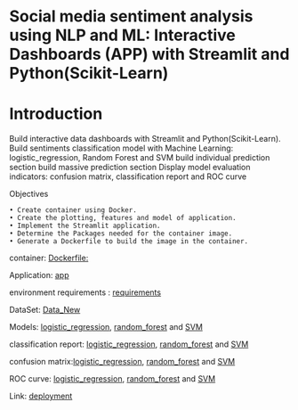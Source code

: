 # Social media sentiment analysis using NLP and ML: Interactive Dashboards (APP) with Streamlit and Python(Scikit-Learn)

# Introduction

Build interactive data dashboards with Streamlit and Python(Scikit-Learn). 
Build sentiments classification model with Machine Learning: logistic_regression, Random Forest and SVM
build individual prediction section
build massive prediction section
Display model evaluation indicators: confusion matrix, classification report and ROC curve

Objectives

    • Create container using Docker.
    • Create the plotting, features and model of application.
    • Implement the Streamlit application.
    • Determine the Packages needed for the container image.
    • Generate a Dockerfile to build the image in the container.

container: [Dockerfile:](https://github.com/jwanxanqak/Social-media-sentiment-analysis-using-NLP-ML-and-DL-Interactive-Dashboards-APP-with-Streamlit/blob/Render/Dockerfile)  

Application: [app](https://github.com/jwanxanqak/Social-media-sentiment-analysis-using-NLP-ML-and-DL-Interactive-Dashboards-APP-with-Streamlit/blob/Render/app.py)

environment requirements : [requirements](https://github.com/jwanxanqak/Social-media-sentiment-analysis-using-NLP-ML-and-DL-Interactive-Dashboards-APP-with-Streamlit/blob/Render/requirements.txt)

DataSet: [Data_New](https://github.com/jwanxanqak/Social-media-sentiment-analysis-using-NLP-ML-and-DL-Interactive-Dashboards-APP-with-Streamlit/blob/main/data_list.csv)

Models: [logistic_regression](https://github.com/jwanxanqak/Social-media-sentiment-analysis-using-NLP-ML-and-DL-Interactive-Dashboards-APP-with-Streamlit/blob/Render/logistic_model.pkl), [random_forest](https://github.com/jwanxanqak/Social-media-sentiment-analysis-using-NLP-ML-and-DL-Interactive-Dashboards-APP-with-Streamlit/blob/Render/rf_model.pkl) and [SVM](https://github.com/jwanxanqak/Social-media-sentiment-analysis-using-NLP-ML-and-DL-Interactive-Dashboards-APP-with-Streamlit/blob/Render/svm_model.pkl)

classification report: [logistic_regression](https://github.com/jwanxanqak/Social-media-sentiment-analysis-using-NLP-ML-and-DL-Interactive-Dashboards-APP-with-Streamlit/blob/Render/logistic_classification_report.txt), [random_forest](https://github.com/jwanxanqak/Social-media-sentiment-analysis-using-NLP-ML-and-DL-Interactive-Dashboards-APP-with-Streamlit/blob/Render/rf_classification_report.txt) and [SVM](https://github.com/jwanxanqak/Social-media-sentiment-analysis-using-NLP-ML-and-DL-Interactive-Dashboards-APP-with-Streamlit/blob/Render/svm_classification_report.txt)

confusion matrix:[logistic_regression](https://github.com/jwanxanqak/Social-media-sentiment-analysis-using-NLP-ML-and-DL-Interactive-Dashboards-APP-with-Streamlit/blob/Render/logistic_regression_confusion_matrix.png), [random_forest](https://github.com/jwanxanqak/Social-media-sentiment-analysis-using-NLP-ML-and-DL-Interactive-Dashboards-APP-with-Streamlit/blob/Render/random_forest_confusion_matrix.png) and [SVM](https://github.com/jwanxanqak/Social-media-sentiment-analysis-using-NLP-ML-and-DL-Interactive-Dashboards-APP-with-Streamlit/blob/Render/svm_confusion_matrix.png)

ROC curve: [logistic_regression](https://github.com/jwanxanqak/Social-media-sentiment-analysis-using-NLP-ML-and-DL-Interactive-Dashboards-APP-with-Streamlit/blob/Render/logistic_regression_roc_curve.png), [random_forest](https://github.com/jwanxanqak/Social-media-sentiment-analysis-using-NLP-ML-and-DL-Interactive-Dashboards-APP-with-Streamlit/blob/Render/random_forest_roc_curve.png) and [SVM](https://github.com/jwanxanqak/Social-media-sentiment-analysis-using-NLP-ML-and-DL-Interactive-Dashboards-APP-with-Streamlit/blob/Render/svm_confusion_matrix.png)


Link: [deployment]()
